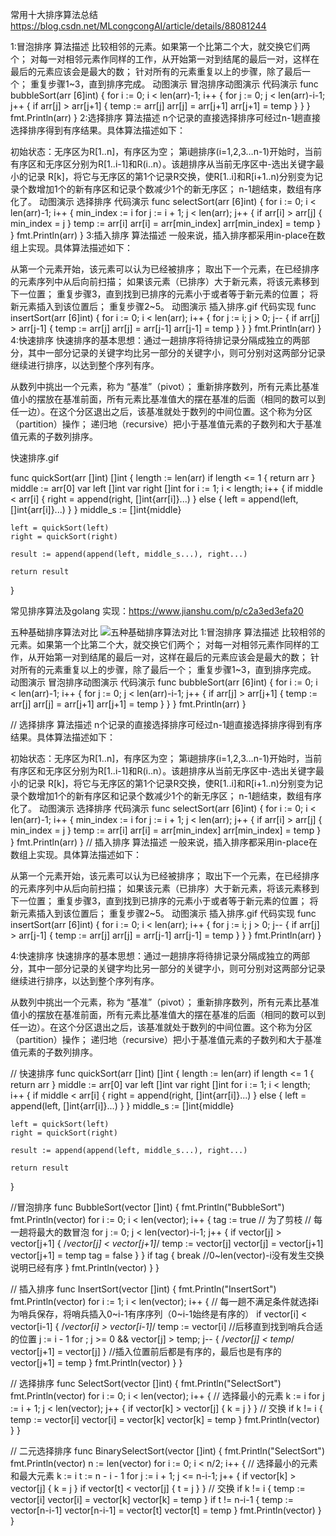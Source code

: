 常用十大排序算法总结
https://blog.csdn.net/MLcongcongAI/article/details/88081244



1:冒泡排序
算法描述
比较相邻的元素。如果第一个比第二个大，就交换它们两个；
对每一对相邻元素作同样的工作，从开始第一对到结尾的最后一对，这样在最后的元素应该会是最大的数；
针对所有的元素重复以上的步骤，除了最后一个；
重复步骤1~3，直到排序完成。
动图演示
冒泡排序动图演示
代码演示
func bubbleSort(arr [6]int) {
    for i := 0; i < len(arr)-1; i++ {
        for j := 0; j < len(arr)-i-1; j++ {
            if arr[j] > arr[j+1] {
                temp := arr[j]
                arr[j] = arr[j+1]
                arr[j+1] = temp
            }
        }
    }
    fmt.Println(arr)
}
2:选择排序
算法描述
n个记录的直接选择排序可经过n-1趟直接选择排序得到有序结果。具体算法描述如下：

初始状态：无序区为R[1..n]，有序区为空；
第i趟排序(i=1,2,3…n-1)开始时，当前有序区和无序区分别为R[1..i-1]和R(i..n）。该趟排序从当前无序区中-选出关键字最小的记录 R[k]，将它与无序区的第1个记录R交换，使R[1..i]和R[i+1..n)分别变为记录个数增加1个的新有序区和记录个数减少1个的新无序区；
n-1趟结束，数组有序化了。
动图演示
选择排序
代码演示
func selectSort(arr [6]int) {
    for i := 0; i < len(arr)-1; i++ {
        min_index := i
        for j := i + 1; j < len(arr); j++ {
            if arr[i] > arr[j] {
                min_index = j
            }
            temp := arr[i]
            arr[i] = arr[min_index]
            arr[min_index] = temp
        }
    }
    fmt.Println(arr)
}
3:插入排序
算法描述
一般来说，插入排序都采用in-place在数组上实现。具体算法描述如下：

从第一个元素开始，该元素可以认为已经被排序；
取出下一个元素，在已经排序的元素序列中从后向前扫描；
如果该元素（已排序）大于新元素，将该元素移到下一位置；
重复步骤3，直到找到已排序的元素小于或者等于新元素的位置；
将新元素插入到该位置后；
重复步骤2~5。
动图演示
插入排序.gif
代码实现
func insertSort(arr [6]int) {
    for i := 0; i < len(arr); i++ {
        for j := i; j > 0; j-- {
            if arr[j] > arr[j-1] {
                temp := arr[j]
                arr[j] = arr[j-1]
                arr[j-1] = temp
            }
        }
    }
    fmt.Println(arr)
}
4:快速排序
快速排序的基本思想：通过一趟排序将待排记录分隔成独立的两部分，其中一部分记录的关键字均比另一部分的关键字小，则可分别对这两部分记录继续进行排序，以达到整个序列有序。

从数列中挑出一个元素，称为 “基准”（pivot）；
重新排序数列，所有元素比基准值小的摆放在基准前面，所有元素比基准值大的摆在基准的后面（相同的数可以到任一边）。在这个分区退出之后，该基准就处于数列的中间位置。这个称为分区（partition）操作；
递归地（recursive）把小于基准值元素的子数列和大于基准值元素的子数列排序。


快速排序.gif

func quickSort(arr []int) []int {
    length := len(arr)
    if length <= 1 {
        return arr
    }
    middle := arr[0]
    var left []int
    var right []int
    for i := 1; i < length; i++ {
        if middle < arr[i] {
            right = append(right, []int{arr[i]}...)
        } else {
            left = append(left, []int{arr[i]}...)
        }
    }
    middle_s := []int{middle}

    left = quickSort(left)
    right = quickSort(right)

    result := append(append(left, middle_s...), right...)

    return result
}

常见排序算法及golang 实现：https://www.jianshu.com/p/c2a3ed3efa20

五种基础排序算法对比
![五种基础排序算法对比](https://upload-images.jianshu.io/upload_images/14576226-ebf818d343eb0343.png?imageMogr2/auto-orient/strip|imageView2/2/w/1200/format/webp)
1:冒泡排序
算法描述
比较相邻的元素。如果第一个比第二个大，就交换它们两个；
对每一对相邻元素作同样的工作，从开始第一对到结尾的最后一对，这样在最后的元素应该会是最大的数；
针对所有的元素重复以上的步骤，除了最后一个；
重复步骤1~3，直到排序完成。
动图演示
冒泡排序动图演示
代码演示
func bubbleSort(arr [6]int) {
    for i := 0; i < len(arr)-1; i++ {
        for j := 0; j < len(arr)-i-1; j++ {
            if arr[j] > arr[j+1] {
                temp := arr[j]
                arr[j] = arr[j+1]
                arr[j+1] = temp
            }
        }
    }
    fmt.Println(arr)
}


// 选择排序
算法描述
n个记录的直接选择排序可经过n-1趟直接选择排序得到有序结果。具体算法描述如下：

初始状态：无序区为R[1..n]，有序区为空；
第i趟排序(i=1,2,3…n-1)开始时，当前有序区和无序区分别为R[1..i-1]和R(i..n）。该趟排序从当前无序区中-选出关键字最小的记录 R[k]，将它与无序区的第1个记录R交换，使R[1..i]和R[i+1..n)分别变为记录个数增加1个的新有序区和记录个数减少1个的新无序区；
n-1趟结束，数组有序化了。
动图演示
选择排序
代码演示
func selectSort(arr [6]int) {
    for i := 0; i < len(arr)-1; i++ {
        min_index := i
        for j := i + 1; j < len(arr); j++ {
            if arr[i] > arr[j] {
                min_index = j
            }
            temp := arr[i]
            arr[i] = arr[min_index]
            arr[min_index] = temp
        }
    }
    fmt.Println(arr)
}
// 插入排序
算法描述
一般来说，插入排序都采用in-place在数组上实现。具体算法描述如下：

从第一个元素开始，该元素可以认为已经被排序；
取出下一个元素，在已经排序的元素序列中从后向前扫描；
如果该元素（已排序）大于新元素，将该元素移到下一位置；
重复步骤3，直到找到已排序的元素小于或者等于新元素的位置；
将新元素插入到该位置后；
重复步骤2~5。
动图演示
插入排序.gif
代码实现
func insertSort(arr [6]int) {
    for i := 0; i < len(arr); i++ {
        for j := i; j > 0; j-- {
            if arr[j] > arr[j-1] {
                temp := arr[j]
                arr[j] = arr[j-1]
                arr[j-1] = temp
            }
        }
    }
    fmt.Println(arr)
}



4:快速排序
快速排序的基本思想：通过一趟排序将待排记录分隔成独立的两部分，其中一部分记录的关键字均比另一部分的关键字小，则可分别对这两部分记录继续进行排序，以达到整个序列有序。

从数列中挑出一个元素，称为 “基准”（pivot）；
重新排序数列，所有元素比基准值小的摆放在基准前面，所有元素比基准值大的摆在基准的后面（相同的数可以到任一边）。在这个分区退出之后，该基准就处于数列的中间位置。这个称为分区（partition）操作；
递归地（recursive）把小于基准值元素的子数列和大于基准值元素的子数列排序。


// 快速排序
func quickSort(arr []int) []int {
    length := len(arr)
    if length <= 1 {
        return arr
    }
    middle := arr[0]
    var left []int
    var right []int
    for i := 1; i < length; i++ {
        if middle < arr[i] {
            right = append(right, []int{arr[i]}...)
        } else {
            left = append(left, []int{arr[i]}...)
        }
    }
    middle_s := []int{middle}

    left = quickSort(left)
    right = quickSort(right)

    result := append(append(left, middle_s...), right...)

    return result
}







//冒泡排序
func BubbleSort(vector []int) {
    fmt.Println("BubbleSort")
    fmt.Println(vector)
    for i := 0; i < len(vector); i++ {
        tag := true // 为了剪枝
        // 每一趟将最大的数冒泡
        for j := 0; j < len(vector)-i-1; j++ {
            if vector[j] > vector[j+1] { /*vector[j] < vector[j+1]*/
                temp := vector[j]
                vector[j] = vector[j+1]
                vector[j+1] = temp
                tag = false
            }
        }
        if tag {
            break //0~len(vector)-i没有发生交换说明已经有序
        }
        fmt.Println(vector)
    }
}



// 插入排序
func InsertSort(vector []int) {
    fmt.Println("InsertSort")
    fmt.Println(vector)
    for i := 1; i < len(vector); i++ {
        // 每一趟不满足条件就选择i为哨兵保存，将哨兵插入0~i-1有序序列（0~i-1始终是有序的）
        if vector[i] < vector[i-1] { /*vector[i] > vector[i-1]*/
            temp := vector[i]
            //后移直到找到哨兵合适的位置
            j := i - 1
            for ; j >= 0 && vector[j] > temp; j-- { /*vector[j] < temp*/
                vector[j+1] = vector[j]
            }
            //插入位置前后都是有序的，最后也是有序的
            vector[j+1] = temp
        }
        fmt.Println(vector)
    }
}


// 选择排序
func SelectSort(vector []int) {
    fmt.Println("SelectSort")
    fmt.Println(vector)
    for i := 0; i < len(vector); i++ {
        // 选择最小的元素
        k := i
        for j := i + 1; j < len(vector); j++ {
            if vector[k] > vector[j] {
                k = j
            }
        }
        // 交换
        if k != i {
            temp := vector[i]
            vector[i] = vector[k]
            vector[k] = temp
        }
        fmt.Println(vector)
    }
}


// 二元选择排序
func BinarySelectSort(vector []int) {
    fmt.Println("SelectSort")
    fmt.Println(vector)
    n := len(vector)
    for i := 0; i < n/2; i++ {
        // 选择最小的元素和最大元素
        k := i
        t := n - i - 1
        for j := i + 1; j <= n-i-1; j++ {
            if vector[k] > vector[j] {
                k = j
            }
            if vector[t] < vector[j] {
                t = j
            }
        }
        // 交换
        if k != i {
            temp := vector[i]
            vector[i] = vector[k]
            vector[k] = temp
        }
        if t != n-i-1 {
            temp := vector[n-i-1]
            vector[n-i-1] = vector[t]
            vector[t] = temp
        }
        fmt.Println(vector)
    }
}